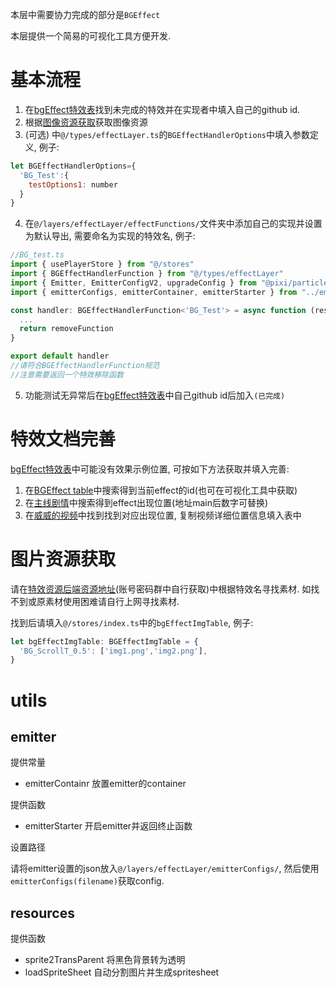 本层中需要协力完成的部分是`BGEffect`

本层提供一个简易的可视化工具方便开发.

# 基本流程
1. 在[bgEffect特效表](https://docs.qq.com/sheet/DQ1pFSmdHbFRNd3Fu?tab=BB08J2)找到未完成的特效并在实现者中填入自己的github id.
2. 根据[图像资源获取](#图片资源获取)获取图像资源
3. (可选) 中`@/types/effectLayer.ts`的`BGEffectHandlerOptions`中填入参数定义, 例子:
```js
let BGEffectHandlerOptions={
  'BG_Test':{
    testOptions1: number
  }
}
```
4. 在`@/layers/effectLayer/effectFunctions/`文件夹中添加自己的实现并设置为默认导出, 需要命名为实现的特效名, 例子:
```js
//BG_test.ts
import { usePlayerStore } from "@/stores"
import { BGEffectHandlerFunction } from "@/types/effectLayer"
import { Emitter, EmitterConfigV2, upgradeConfig } from "@pixi/particle-emitter"
import { emitterConfigs, emitterContainer, emitterStarter } from "../emitterUtils"

const handler: BGEffectHandlerFunction<'BG_Test'> = async function (resources, setting, options) {
  ...
  return removeFunction
}

export default handler
//请符合BGEffectHandlerFunction规范
//注意需要返回一个特效移除函数
```

5. 功能测试无异常后在[bgEffect特效表](https://docs.qq.com/sheet/DQ1pFSmdHbFRNd3Fu?tab=BB08J2)中自己github id后加入`(已完成)`

# 特效文档完善
[bgEffect特效表](https://docs.qq.com/sheet/DQ1pFSmdHbFRNd3Fu?tab=BB08J2)中可能没有效果示例位置, 可按如下方法获取并填入完善:

1. 在[BGEffect table](https://github.com/aizawey479/ba-data/blob/jp/Excel/ScenarioBGEffectExcelTable.json)中搜索得到当前effect的id(也可在可视化工具中获取)
2. 在[主线剧情](https://github.com/aizawey479/ba-data/blob/jp/Excel/ScenarioScriptMain2ExcelTable.json)中搜索得到effect出现位置(地址main后数字可替换)
3. 在[威威的视频](https://www.bilibili.com/list/7045822?sid=1061322&desc=1&oid=765681436&bvid=BV1Zr4y1v7ZT)中找到找到对应出现位置, 复制视频详细位置信息填入表中

# 图片资源获取
请在[特效资源后端资源地址](https://yuuka.diyigemt.com/files/ba-all-data/effectTexture/)(账号密码群中自行获取)中根据特效名寻找素材. 如找不到或原素材使用困难请自行上网寻找素材.

找到后请填入`@/stores/index.ts`中的`bgEffectImgTable`, 例子:
```js
let bgEffectImgTable: BGEffectImgTable = {
  'BG_ScrollT_0.5': ['img1.png','img2.png'],
}
```

# utils
## emitter
提供常量
- emitterContainr 放置emitter的container

提供函数
- emitterStarter 开启emitter并返回终止函数

设置路径

请将emitter设置的json放入`@/layers/effectLayer/emitterConfigs/`, 然后使用`emitterConfigs(filename)`获取config.
## resources
提供函数
- sprite2TransParent 将黑色背景转为透明
- loadSpriteSheet 自动分割图片并生成spritesheet
